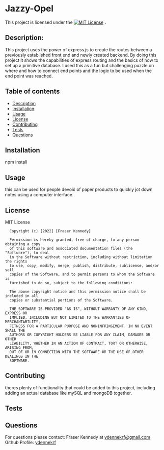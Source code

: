# Jazzy-Opel

  This project is licensed under the [![MIT License](https://img.shields.io/badge/license-MIT-blue.svg)](#license) .
    
  ## Description:
  This project uses the power of express.js to create the routes between a previously established front end and newly created backend. By doing this project it shows the capabilities of express routing and the basics of how to set up a primitive database. I used this as a fun but challenging puzzle on where and how to connect end points and the logic to be used when the end point was reached.
      
      
  ## Table of contents
  * [Description](#description)
  * [Installation](#installation)
  * [Usage](#usage)
  * [License](#license)
  * [Contributing](#contributing)
  * [Tests](#tests)
  * [Questions](#questions)
      
  ## Installation
  npm install
  ## Usage
  this can be used for people devoid of paper products to quickly jot down notes using a computer interface.
  ## License
  MIT License

      Copyright (c) [2022] [Fraser Kennedy]
      
      Permission is hereby granted, free of charge, to any person obtaining a copy
      of this software and associated documentation files (the "Software"), to deal
      in the Software without restriction, including without limitation the rights
      to use, copy, modify, merge, publish, distribute, sublicense, and/or sell
      copies of the Software, and to permit persons to whom the Software is
      furnished to do so, subject to the following conditions:
      
      The above copyright notice and this permission notice shall be included in all
      copies or substantial portions of the Software.
      
      THE SOFTWARE IS PROVIDED "AS IS", WITHOUT WARRANTY OF ANY KIND, EXPRESS OR
      IMPLIED, INCLUDING BUT NOT LIMITED TO THE WARRANTIES OF MERCHANTABILITY,
      FITNESS FOR A PARTICULAR PURPOSE AND NONINFRINGEMENT. IN NO EVENT SHALL THE
      AUTHORS OR COPYRIGHT HOLDERS BE LIABLE FOR ANY CLAIM, DAMAGES OR OTHER
      LIABILITY, WHETHER IN AN ACTION OF CONTRACT, TORT OR OTHERWISE, ARISING FROM,
      OUT OF OR IN CONNECTION WITH THE SOFTWARE OR THE USE OR OTHER DEALINGS IN THE
      SOFTWARE.
  ## Contributing
  theres plenty of functionality that could be added to this project, including adding an actual database like mySQL and mongoDB together.
  ## Tests
  
  ## Questions
  For questions please contact: Fraser Kennedy
  at  [ydennekrf@gmail.com](mailto:ydennekrf@gmail.com)
  Github Profile: [ydennekrf](https://github.com/ydennekrf) 
